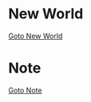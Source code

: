 # New World

[Goto New World](https://IWantToClearMyHead.github.io/test/)

# Note
[Goto Note](https://IWantToClearMyHead.github.io/note/)
